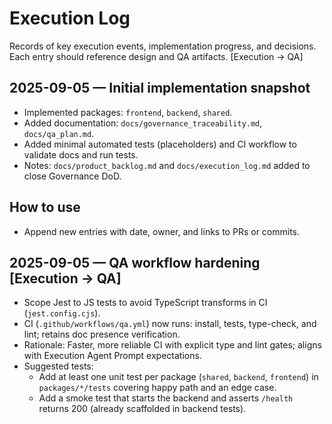 # Execution Log

Records of key execution events, implementation progress, and decisions. Each entry should reference design and QA artifacts. [Execution → QA]

## 2025-09-05 — Initial implementation snapshot
- Implemented packages: `frontend`, `backend`, `shared`.
- Added documentation: `docs/governance_traceability.md`, `docs/qa_plan.md`.
- Added minimal automated tests (placeholders) and CI workflow to validate docs and run tests.
- Notes: `docs/product_backlog.md` and `docs/execution_log.md` added to close Governance DoD.

## How to use
- Append new entries with date, owner, and links to PRs or commits.

## 2025-09-05 — QA workflow hardening [Execution → QA]
- Scope Jest to JS tests to avoid TypeScript transforms in CI (`jest.config.cjs`).
- CI (`.github/workflows/qa.yml`) now runs: install, tests, type-check, and lint; retains doc presence verification.
- Rationale: Faster, more reliable CI with explicit type and lint gates; aligns with Execution Agent Prompt expectations.
- Suggested tests:
	- Add at least one unit test per package (`shared`, `backend`, `frontend`) in `packages/*/tests` covering happy path and an edge case.
	- Add a smoke test that starts the backend and asserts `/health` returns 200 (already scaffolded in backend tests).
